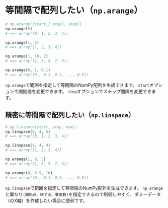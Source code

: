 # 等間隔で配列したい（`np.arange`）

```python
# np.arange([start,] stop[, step])
np.arange(5)
# ==> array([0, 1, 2, 3, 4])

np.arange(1, 5)
# ==> array([1, 2, 3, 4])

np.arange(1, 10, 2)
# ==> array([1, 3, 5, 7, 9])

np.arange(0, 1, 0.1)
# ==> array([0., 0.1, 0.2, ..., 0.9])
```

`np.arange`で範囲を指定して等間隔のNumPy配列を生成できます。
`start`オプションで開始値を変更できます。
`step`オプションでステップ間隔を変更できます。

## 精密に等間隔で配列したい（`np.linspace`）

```python
# np.linspace(start, stop, num])
np.linspace(0, 4, 5)
# ==> array([0, 1, 2, 3, 4])

np.linspace(1, 4, 4)
# ==> array([1, 2, 3, 4])

np.arange(1, 9, 5)
# ==> array([1, 3, 5, 7, 9])

np.arange(0, 0.9, 10)
# ==> array([0., 0.1, 0.2, ..., 0.9])
```

`np.linspace`で範囲を指定して等間隔のNumPy配列を生成できます。
`np.arange`と異なり`(開始点、終了点、要素数)`を指定できるので制御しやすく、ダミーデータ（のX軸）を作成したい場合に便利です。
